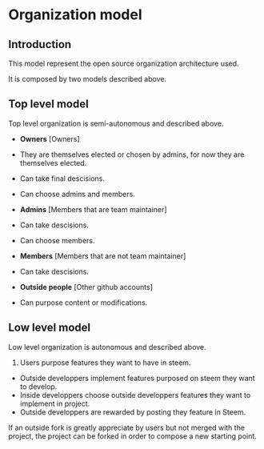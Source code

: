 # Organization model

## Introduction

This model represent the open source organization architecture used.

It is composed by two models described above.

## Top level model

Top level organization is semi-autonomous and described above.

* **Owners** [Owners]
 * They are themselves elected or chosen by admins, for now they are themselves elected.
 * Can take final descisions.
 * Can choose admins and members.

* **Admins** [Members that are team maintainer]
 * Can take descisions.
 * Can choose members.
 
* **Members** [Members that are not team maintainer]
 * Can take descisions.

* **Outside people** [Other github accounts]
 * Can purpose content or modifications.

## Low level model

Low level organization is autonomous and described above.

1. Users purpose features they want to have in steem.
* Outside developpers implement features purposed on steem they want to develop.
* Inside developpers choose outside developpers features they want to implement in project.
* Outside developpers are rewarded by posting they feature in Steem.

If an outside fork is greatly appreciate by users but not merged with the project, the project can be forked in order to compose a new starting point.
